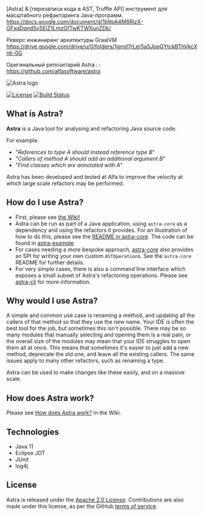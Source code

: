 
[Astra] & [перезаписи кода в AST, Truffle API]
инструмент для масштабного рефакторинга Java-программ.  
https://docs.google.com/document/d/1b9pA4M6RjzX-GFxqDqndSv5ElZ1LmzGfTwKTWXunZDk/   

Реверс инжиниринг архитектуры GraalVM  
https://drive.google.com/drive/u/0/folders/1gmd7rLer5a5JppGYtckBThVkcXnti-0G  

Оригинальный репозитарий Astra : :    
https://github.com/alfasoftware/astra  

![Astra logo](images/AlfaAstra-01.png)

[![License](https://img.shields.io/badge/License-Apache%202.0-blue.svg)](https://opensource.org/licenses/Apache-2.0)
[![Build Status](https://travis-ci.com/alfasoftware/astra.svg?branch=main)](https://travis-ci.com/alfasoftware/astra)

## What is Astra?
**Astra** is a Java tool for analysing and refactoring Java source code. 

For example:

* "_References to type A should instead reference type B_"
* "_Callers of method A should add an additional argument B_"
* "_Find classes which are annotated with A_"

Astra has been developed and tested at Alfa to improve the velocity at which large scale refactors may be performed.

## How do I use Astra?
* First, please see [the Wiki!](https://github.com/alfasoftware/astra/wiki)
* Astra can be run as part of a Java application, using `astra-core` as a dependency and using the refactors it provides. For an illustration of how to do this, please see the [README in astra-core](./astra-core/README.md). The code can be found in [astra-example](./astra-example).
* For cases needing a more bespoke approach, [astra-core](./astra-core/README.md) also provides an SPI for writing your own custom `ASTOperation`s. See the `astra-core` README for further details.
* For very simple cases, there is also a command line interface which exposes a small subset of Astra's refactoring operations. Please see [astra-cli](./astra-cli/README.md) for more information.

## Why would I use Astra?
A simple and common use case is renaming a method, and updating all the callers of that method so that they use the new name. 
Your IDE is often the best tool for the job, but sometimes this isn't possible. There may be so many modules that manually selecting and opening them is a real pain, or the overall size of the modules may mean that your IDE struggles to open them all at once. 
This means that sometimes it's easier to just add a new method, deprecate the old one, and leave all the existing callers. 
The same issues apply to many other refactors, such as renaming a type. 

Astra can be used to make changes like these easily, and on a massive scale.

## How does Astra work?
Please see [How does Astra work?](https://github.com/alfasoftware/astra/wiki/How-does-Astra-work%3F) in the Wiki.

## Technologies
* Java 11
* Eclipse JDT
* JUnit
* log4j

## License
Astra is released under the [Apache 2.0 License](https://github.com/alfasoftware/astra/blob/main/LICENSE). Contributions are also made under this license, as per the GitHub [terms of service](https://docs.github.com/en/github/site-policy/github-terms-of-service#6-contributions-under-repository-license).
